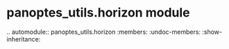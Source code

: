 panoptes\_utils.horizon module
==============================

.. automodule:: panoptes_utils.horizon
    :members:
    :undoc-members:
    :show-inheritance:
